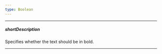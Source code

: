 ```yaml
---
type: Boolean
---
```

---
##### shortDescription
Specifies whether the text should be in bold.

---
